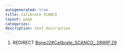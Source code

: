 ```yaml
---
autogenerated: true
title: Calibrate SCANCO
layout: page
categories: 
description: test description
---
```


1.  REDIRECT [BoneJ2\#Calibrate\_SCANCO\_.28WIP.29](BoneJ2#Calibrate_SCANCO_.28WIP.29)
